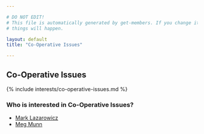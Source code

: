 ```yaml
---

# DO NOT EDIT!
# This file is automatically generated by get-members. If you change it, bad
# things will happen.

layout: default
title: "Co-Operative Issues"

---
```


## Co-Operative Issues

{% include interests/co-operative-issues.md %}

### Who is interested in Co-Operative Issues?


* [Mark Lazarowicz](/members/mark-lazarowicz.html)
* [Meg Munn](/members/meg-munn.html)
